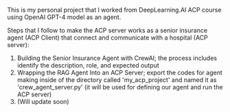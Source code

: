 This is my personal project that I worked from DeepLearning.AI ACP course using OpenAI GPT-4 model as an agent. 

Steps that I follow to make the ACP server works as a senior insurance agent (ACP Client) that connect and communicate with a hospital (ACP server):
1. Building the Senior Insurance Agent with CrewAI; the process includes identify the description, role, and expected output
2. Wrapping the RAG Agent Into an ACP Server; export the codes for agent making inside of the directory called 'my_acp_project' and named it as 'crew_agent_server.py' (it will be used for defining our agent and run the ACP server)
3. (Will update soon) 
